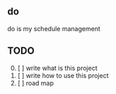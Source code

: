 ## do

do is my schedule management 


## TODO

0. [ ] write what is this project
1. [ ] write how to use this project 
2. [ ] road map
